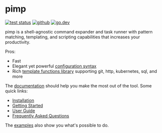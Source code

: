 # pimp

[![test status](https://img.shields.io/github/workflow/status/aymericbeaumet/pimp/Continuous%20Integration?style=flat-square&logo=github)](https://github.com/aymericbeaumet/pimp/actions) [![github](https://img.shields.io/github/issues/aymericbeaumet/pimp?style=flat-square&logo=github)](https://github.com/aymericbeaumet/pimp/issues) [![go.dev](https://img.shields.io/github/v/release/aymericbeaumet/pimp?style=flat-square&logo=go&label=go.dev&logoColor=white)](https://pkg.go.dev/github.com/aymericbeaumet/pimp)

pimp is a shell-agnostic command expander and task runner with pattern matching, templating, and scripting capabilities that increases your productivity.

Pros:

* Fast
* Elegant yet powerful [configuration syntax](user-guide/pimpfile.md)
* Rich [template functions library](user-guide/template-engine.md#functions) supporting git, http, kubernetes, sql, and more

The [documentation](https://www.pimp.dev/) should help you make the most out of the tool. Some quick links:

* [Installation](installation.md)
* [Getting Started](getting-started/welcome.md)
* [User Guide](user-guide/pimpfile.md)
* [Frequently Asked Questions](faq.md)

The [examples](https://github.com/aymericbeaumet/pimp/tree/master/examples) also show you what's possible to do.




